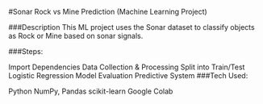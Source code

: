 #Sonar Rock vs Mine Prediction (Machine Learning Project)

###Description This ML project uses the Sonar dataset to classify objects as Rock or Mine based on sonar signals.

###Steps:

Import Dependencies
Data Collection & Processing
Split into Train/Test
Logistic Regression Model
Evaluation
Predictive System
###Tech Used:

Python
NumPy, Pandas
scikit-learn
Google Colab

